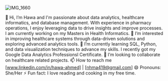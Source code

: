 ![IMG_1660](https://github.com/user-attachments/assets/f15377df-5cc3-4a97-86a2-d9d9e3c1c29d)

👋 Hi, I’m Hawa and I'm passionate about data analytics, healthcare informatics, and database management. With experience in pharmacy operations, I enjoy leveraging data to drive insights and improve processes. I am currently working on my Masters in Health Informatics.
👀 I’m interested in improving healthcare systems through data-driven solutions and exploring advanced analytics tools.
🌱 I’m currently learning SQL, Python, and data visualization techniques to advance my skills. I recently got my Google Data Analytics Professionsl Certificate.
💞️ I’m looking to collaborate on healthcare related projects.
📫 How to reach me [www.linkedin.com/in/hawa-ahmed] | [nhma419@gmail.com]
😄 Pronouns: She/Her
⚡ Fun fact: I love reading and cooking in my free time.
